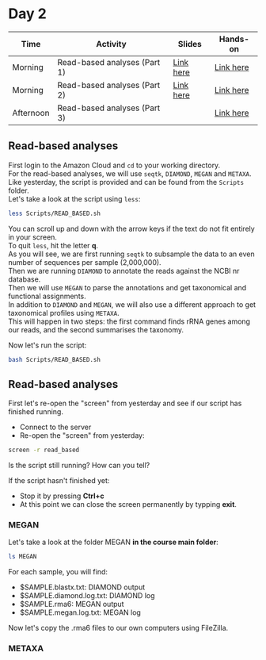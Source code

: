 # Day 2

| Time      | Activity                      | Slides                                 | Hands-on                          |
|-----------|-------------------------------|----------------------------------------|-----------------------------------|
| Morning   | Read-based analyses (Part 1)  | [Link here](read-based-analyses-1.pdf) | [Link here](#read-based-analyses) |
| Morning   | Read-based analyses (Part 2)  | [Link here](read-based-analyses-2.pdf) | [Link here](#read-based-analyses) |
| Afternoon | Read-based analyses (Part 3)  |                                        | [Link here](#read-based-analyses) |

## Read-based analyses

First login to the Amazon Cloud and `cd` to your working directory.  
For the read-based analyses, we will use `seqtk`, `DIAMOND`, `MEGAN` and `METAXA`.
Like yesterday, the script is provided and can be found from the `Scripts` folder.  
Let's take a look at the script using `less`:

```bash
less Scripts/READ_BASED.sh
```

You can scroll up and down with the arrow keys if the text do not fit entirely in your screen.  
To quit `less`, hit the letter **q**.  
As you will see, we are first running `seqtk` to subsample the data to an even number of sequences per sample (2,000,000).  
Then we are running `DIAMOND` to annotate the reads against the NCBI nr database.  
Then we will use `MEGAN` to parse the annotations and get taxonomical and functional assignments.  
In addition to `DIAMOND` and `MEGAN`, we will also use a different approach to get taxonomical profiles using `METAXA`.  
This will happen in two steps: the first command finds rRNA genes among our reads, and the second summarises the taxonomy.  

Now let's run the script:

```bash
bash Scripts/READ_BASED.sh
```



## Read-based analyses

First let's re-open the "screen" from yesterday and see if our script has finished running.

- Connect to the server
- Re-open the "screen" from yesterday:

```bash
screen -r read_based
```

Is the script still running? How can you tell?  

If the script hasn't finished yet:
- Stop it by pressing **Ctrl+c**
- At this point we can close the screen permanently by typping **exit**.  

### MEGAN

Let's take a look at the folder MEGAN **in the course main folder**:

```bash
ls MEGAN
```

For each sample, you will find:
- $SAMPLE.blastx.txt: DIAMOND output
- $SAMPLE.diamond.log.txt: DIAMOND log
- $SAMPLE.rma6: MEGAN output
- $SAMPLE.megan.log.txt: MEGAN log

Now let's copy the .rma6 files to our own computers using FileZilla.

### METAXA
